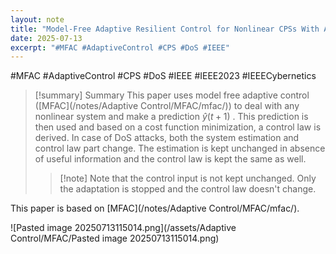 ```yaml
---
layout: note
title: "Model-Free Adaptive Resilient Control for Nonlinear CPSs With Aperiodic Jamming Attacks"
date: 2025-07-13
excerpt: "#MFAC #AdaptiveControl #CPS #DoS #IEEE"
---
```


#MFAC #AdaptiveControl #CPS #DoS #IEEE
#IEEE2023
#IEEECybernetics

>[!summary] Summary
>This paper uses model free adaptive control ([MFAC](/notes/Adaptive Control/MFAC/mfac/)) to deal with any nonlinear system and make a prediction $\hat{y}(t+1)$ . This prediction is then used and based on a cost function minimization, a control law is derived.
>In case of DoS attacks, both the system estimation and control law part change. The estimation is kept unchanged in absence of useful information and the control law is kept the same as well.
>>[!note] Note that the control input is not kept unchanged. Only the adaptation is stopped and the control law doesn't change.

This paper is based on [MFAC](/notes/Adaptive Control/MFAC/mfac/).

![Pasted image 20250713115014.png](/assets/Adaptive Control/MFAC/Pasted image 20250713115014.png)
